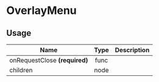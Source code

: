 # OverlayMenu

## Usage
| Name        | Type           | Description  |
| ----------- |:--------------:| ------------:|
|onRequestClose **(required)**|func|
|children|node|
